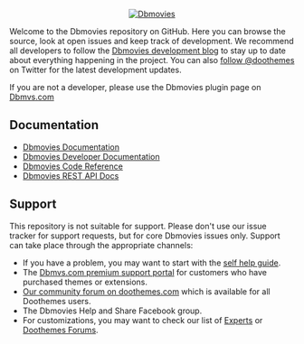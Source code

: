 <p align="center">
  <a href="https://dbmvs.com/?ref=github">
    <img src="https://cdn.doothemes.com/uploads/dbmovies.png" alt="Dbmovies">
  </a>
</p>
<p>Welcome to the Dbmovies repository on GitHub. Here you can browse the source, look at open issues and keep track of development. We recommend all developers to follow the <a href="#" target="_blank">Dbmovies development blog</a> to stay up to date about everything happening in the project. You can also <a href="#" target="_blank">follow @doothemes</a> on Twitter for the latest development updates.</p>

<p>If you are not a developer, please use the Dbmovies plugin page on <a href="https://dbmvs.com/?ref=github" target="_blank">Dbmvs.com</a></p>

## Documentation
* [Dbmovies Documentation](#)
* [Dbmovies Developer Documentation](#)
* [Dbmovies Code Reference](#)
* [Dbmovies REST API Docs](#)

## Support
This repository is not suitable for support. Please don't use our issue tracker for support requests, but for core Dbmovies issues only. Support can take place through the appropriate channels:

* If you have a problem, you may want to start with the [self help guide](#).
* The [Dbmvs.com premium support portal](#) for customers who have purchased themes or extensions.
* [Our community forum on doothemes.com](#) which is available for all Doothemes users.
* The Dbmovies Help and Share Facebook group.
* For customizations, you may want to check our list of [Experts](#) or [Doothemes Forums](#).
